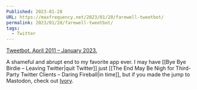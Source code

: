 ```yaml
---
Published: 2023-01-28
URL: https://maxfrequency.net/2023/01/28/farewell-tweetbot/
permalink: 2023/01/28/farewell-tweetbot/
tags:
  - Twitter
---
```

[Tweetbot. April 2011 – January 2023.](https://tapbots.com/tweetbot/)

A shameful and abrupt end to my favorite app ever. I may have [[Bye Bye Birdie – Leaving Twitter|quit Twitter]] just [[The End May Be Nigh for Third-Party Twitter Clients – Daring Fireball|in time]], but if you made the jump to Mastodon, check out [Ivory](https://tapbots.com/ivory/).